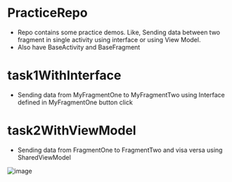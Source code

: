 # PracticeRepo
- Repo contains some practice demos. Like, Sending data between two fragment in single activity using interface or using View Model.
- Also have BaseActivity and BaseFragment

# task1WithInterface
- Sending data from MyFragmentOne to MyFragmentTwo using Interface defined in MyFragmentOne button click

# task2WithViewModel
- Sending data from FragmentOne to FragmentTwo and visa versa using SharedViewModel


![image](https://user-images.githubusercontent.com/108717119/225862612-f778ae9f-f4a9-49a2-8566-df4d506b70da.png)
